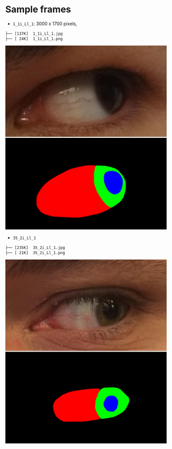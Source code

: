 # Sample frames

* `1_1i_Ll_1`: 3000 x 1700 pixels, 
```
├── [137K]  1_1i_Ll_1.jpg
├── [ 24K]  1_1i_Ll_1.png
```

![fig](1_1i_Ll_1.jpg)
![fig](1_1i_Ll_1.png)

* `35_2i_Ll_1`
```
├── [235K]  35_2i_Ll_1.jpg
├── [ 21K]  35_2i_Ll_1.png
```
![fig](35_2i_Ll_1.jpg)
![fig](35_2i_Ll_1.png)

